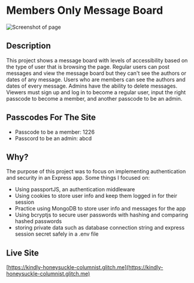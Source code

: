 # Members Only Message Board
![Screenshot of page](/public/images/Screenshot%202024-06-19%20at%2010.19.43 PM.png "visual of page")

## Description
This project shows a message board with levels of accessibility based on the type of user that is browsing the page. Regular users can post messages and view the message board but they can't see the authors or dates of any message. Users who are members can see the authors and dates of every message. Admins have the ability to delete messages. Viewers must sign up and log in to become a regular user, input the right passcode to become a member, and another passcode to be an admin.

## Passcodes For The Site
* Passcode to be a member: 1226
* Passcord to be an admin: abcd

## Why?
The purpose of this project was to focus on implementing authentication and security in an Express app. Some things I focused on:
* Using passportJS, an authentication middleware
* Using cookies to store user info and keep them logged in for their session
* Practice using MongoDB to store user info and messages for the app
* Using bcryptjs to secure user passwords with hashing and comparing hashed passwords
* storing private data such as database connection string and express session secret safely in a .env file

## Live Site
[https://kindly-honeysuckle-columnist.glitch.me](https://kindly-honeysuckle-columnist.glitch.me)